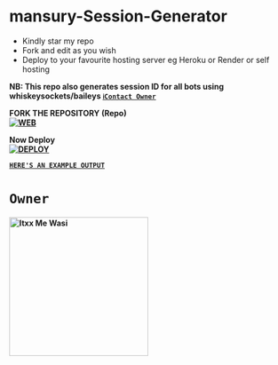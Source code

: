 # mansury-Session-Generator
- Kindly star my repo
- Fork and edit as you wish
- Deploy to your favourite hosting server eg Heroku or Render or self hosting

<strong>NB:<strong/> This repo also generates session ID for all bots using whiskeysockets/baileys 
[`ℹ️Contact Owner`](https://wa.me/255758547182)

FORK THE REPOSITORY (Repo) 
    <br>
<a href="https://github.com/Mansurynassoro/MANSURY-XMD-SESSION/fork"><img title="WEB" src="https://img.shields.io/badge/FORK Wasi-QR?color=black&style=for-the-badge&logo=stackshare"></a>

Now Deploy
    <br>
<a href='https://dashboard.heroku.com/new?template=https://github.com/Mansurynassoro/MANSURY-XMD-SESSION' target="_blank"><img alt='DEPLOY' src='https://img.shields.io/badge/-DEPLOY-black?style=for-the-badge&logo=heroku&logoColor=white'/>

[`HERE'S AN EXAMPLE OUTPUT`](https://mansury-xmd-session.onrender.com)
# `Owner`

 <a href="https://github.com/Mansurynassoro"><img src="https://github.com/It Mansurynassoro.png" width="250" height="250" alt="Itxx Me Wasi"/></a>

